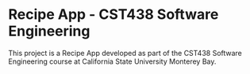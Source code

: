 # Recipe App - CST438 Software Engineering

This project is a Recipe App developed as part of the CST438 Software Engineering course at California State University Monterey Bay.
